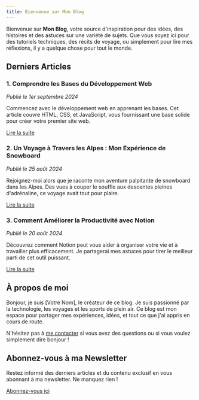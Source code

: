```yaml
---
title: Bienvenue sur Mon Blog
---
```


Bienvenue sur **Mon Blog**, votre source d'inspiration pour des idées, des histoires et des astuces sur une variété de sujets. Que vous soyez ici pour des tutoriels techniques, des récits de voyage, ou simplement pour lire mes réflexions, il y a quelque chose pour tout le monde.

## Derniers Articles

### 1. Comprendre les Bases du Développement Web
*Publié le 1er septembre 2024*

Commencez avec le développement web en apprenant les bases. Cet article couvre HTML, CSS, et JavaScript, vous fournissant une base solide pour créer votre premier site web.

[Lire la suite](#)

### 2. Un Voyage à Travers les Alpes : Mon Expérience de Snowboard
*Publié le 25 août 2024*

Rejoignez-moi alors que je raconte mon aventure palpitante de snowboard dans les Alpes. Des vues à couper le souffle aux descentes pleines d'adrénaline, ce voyage avait tout pour plaire.

[Lire la suite](#)

### 3. Comment Améliorer la Productivité avec Notion
*Publié le 20 août 2024*

Découvrez comment Notion peut vous aider à organiser votre vie et à travailler plus efficacement. Je partagerai mes astuces pour tirer le meilleur parti de cet outil puissant.

[Lire la suite](#)

## À propos de moi

Bonjour, je suis [Votre Nom], le créateur de ce blog. Je suis passionné par la technologie, les voyages et les sports de plein air. Ce blog est mon espace pour partager mes expériences, idées, et tout ce que j'ai appris en cours de route.

N'hésitez pas à [me contacter](#) si vous avez des questions ou si vous voulez simplement dire bonjour !

## Abonnez-vous à ma Newsletter

Restez informé des derniers articles et du contenu exclusif en vous abonnant à ma newsletter. Ne manquez rien !

[Abonnez-vous ici](#)
